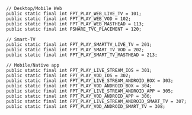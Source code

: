     
    
    // Desktop/Mobile Web
	public static final int FPT_PLAY_WEB_LIVE_TV = 101;
	public static final int FPT_PLAY_WEB_VOD = 102;	
	public static final int FPT_PLAY_WEB_MASTHEAD = 113;
	public static final int FSHARE_TVC_PLACEMENT = 120;
	
	// Smart-TV
	public static final int FPT_PLAY_SMARTTV_LIVE_TV = 201;
	public static final int FPT_PLAY_SMART_TV_VOD = 202;
	public static final int FPT_PLAY_SMART_TV_MASTHEAD = 213;
	
	// Mobile/Native app
	public static final int FPT_PLAY_LIVE_STREAM_IOS = 301;
	public static final int FPT_PLAY_VOD_IOS = 302;
	public static final int FPT_PLAY_LIVE_STREAM_ANDROID_BOX = 303;
	public static final int FPT_PLAY_VOD_ANDROID_BOX = 304;
	public static final int FPT_PLAY_LIVE_STREAM_ANDROID_APP = 305;
	public static final int FPT_PLAY_VOD_ANDROID_APP = 306;
	public static final int FPT_PLAY_LIVE_STREAM_ANDROID_SMART_TV = 307;	
	public static final int FPT_PLAY_VOD_ANDROID_SMART_TV = 308;
	
